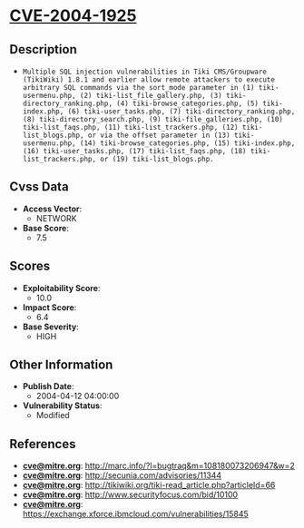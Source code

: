 
# [CVE-2004-1925](http://marc.info/?l=bugtraq&m=108180073206947&w=2)

## Description

- `Multiple SQL injection vulnerabilities in Tiki CMS/Groupware (TikiWiki) 1.8.1 and earlier allow remote attackers to execute arbitrary SQL commands via the sort_mode parameter in (1) tiki-usermenu.php, (2) tiki-list_file_gallery.php, (3) tiki-directory_ranking.php, (4) tiki-browse_categories.php, (5) tiki-index.php, (6) tiki-user_tasks.php, (7) tiki-directory_ranking.php, (8) tiki-directory_search.php, (9) tiki-file_galleries.php, (10) tiki-list_faqs.php, (11) tiki-list_trackers.php, (12) tiki-list_blogs.php, or via the offset parameter in (13) tiki-usermenu.php, (14) tiki-browse_categories.php, (15) tiki-index.php, (16) tiki-user_tasks.php, (17) tiki-list_faqs.php, (18) tiki-list_trackers.php, or (19) tiki-list_blogs.php.`

## Cvss Data

- **Access Vector**:
  - NETWORK
- **Base Score**:
  - 7.5

## Scores

- **Exploitability Score**:
  - 10.0
- **Impact Score**:
  - 6.4
- **Base Severity**:
  - HIGH

## Other Information

- **Publish Date**:
  - 2004-04-12 04:00:00
- **Vulnerability Status**:
  - Modified

## References

- **cve@mitre.org**: http://marc.info/?l=bugtraq&m=108180073206947&w=2
- **cve@mitre.org**: http://secunia.com/advisories/11344
- **cve@mitre.org**: http://tikiwiki.org/tiki-read_article.php?articleId=66
- **cve@mitre.org**: http://www.securityfocus.com/bid/10100
- **cve@mitre.org**: https://exchange.xforce.ibmcloud.com/vulnerabilities/15845
